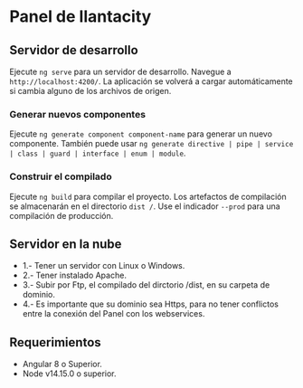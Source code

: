 # Panel de llantacity

## Servidor de desarrollo

Ejecute `ng serve` para un servidor de desarrollo. Navegue a `http://localhost:4200/`. La aplicación se volverá a cargar automáticamente si cambia alguno de los archivos de origen.

###  Generar nuevos componentes

Ejecute `ng generate component component-name` para generar un nuevo componente. También puede usar `ng generate directive | pipe | service | class | guard | interface | enum | module`.

###   Construir el compilado

Ejecute `ng build` para compilar el proyecto. Los artefactos de compilación se almacenarán en el directorio `dist /`. Use el indicador `--prod` para una compilación de producción.

## Servidor en la nube

* 1.- Tener un servidor con Linux o Windows.
* 2.- Tener instalado Apache.
* 3.- Subir por Ftp, el compilado del dirctorio /dist, en su carpeta de dominio.
* 4.- Es importante que su dominio sea Https, para no tener conflictos entre la conexión del Panel con los webservices.

## Requerimientos

* Angular 8 o Superior.
* Node v14.15.0 o superior.


